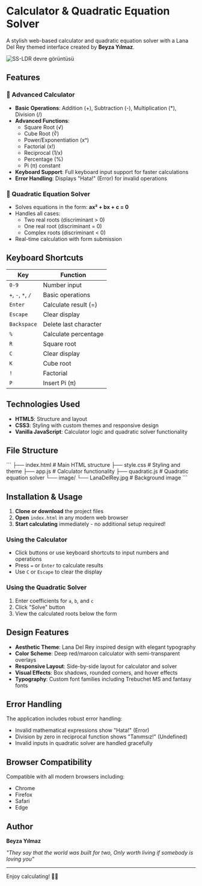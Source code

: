 # Calculator & Quadratic Equation Solver

A stylish web-based calculator and quadratic equation solver with a Lana Del Rey themed interface created by **Beyza Yılmaz**.

![SS-LDR devre görüntüsü](assets/img/SS-LDR.jpg)

## Features

### 🧮 Advanced Calculator
- **Basic Operations**: Addition (+), Subtraction (-), Multiplication (*), Division (/)
- **Advanced Functions**:
  - Square Root (√)
  - Cube Root (∛)
  - Power/Exponentiation (xⁿ)
  - Factorial (x!)
  - Reciprocal (1/x)
  - Percentage (%)
  - Pi (π) constant
- **Keyboard Support**: Full keyboard input support for faster calculations
- **Error Handling**: Displays "Hata!" (Error) for invalid operations

### 📐 Quadratic Equation Solver
- Solves equations in the form: **ax² + bx + c = 0**
- Handles all cases:
  - Two real roots (discriminant > 0)
  - One real root (discriminant = 0)
  - Complex roots (discriminant < 0)
- Real-time calculation with form submission

## Keyboard Shortcuts

| Key | Function |
|-----|----------|
| `0-9` | Number input |
| `+`, `-`, `*`, `/` | Basic operations |
| `Enter` | Calculate result (=) |
| `Escape` | Clear display |
| `Backspace` | Delete last character |
| `%` | Calculate percentage |
| `R` | Square root |
| `C` | Clear display |
| `K` | Cube root |
| `!` | Factorial |
| `P` | Insert Pi (π) |

## Technologies Used

- **HTML5**: Structure and layout
- **CSS3**: Styling with custom themes and responsive design
- **Vanilla JavaScript**: Calculator logic and quadratic solver functionality

## File Structure

\`\`\`
├── index.html          # Main HTML structure
├── style.css           # Styling and theme
├── app.js             # Calculator functionality
├── quadratic.js       # Quadratic equation solver
└── image/
    └── LanaDelRey.jpg # Background image
\`\`\`

## Installation & Usage

1. **Clone or download** the project files
2. **Open** `index.html` in any modern web browser
3. **Start calculating** immediately - no additional setup required!

### Using the Calculator
- Click buttons or use keyboard shortcuts to input numbers and operations
- Press `=` or `Enter` to calculate results
- Use `C` or `Escape` to clear the display

### Using the Quadratic Solver
1. Enter coefficients for `a`, `b`, and `c`
2. Click "Solve" button
3. View the calculated roots below the form

## Design Features

- **Aesthetic Theme**: Lana Del Rey inspired design with elegant typography
- **Color Scheme**: Deep red/maroon calculator with semi-transparent overlays
- **Responsive Layout**: Side-by-side layout for calculator and solver
- **Visual Effects**: Box shadows, rounded corners, and hover effects
- **Typography**: Custom font families including Trebuchet MS and fantasy fonts

## Error Handling

The application includes robust error handling:
- Invalid mathematical expressions show "Hata!" (Error)
- Division by zero in reciprocal function shows "Tanımsız!" (Undefined)
- Invalid inputs in quadratic solver are handled gracefully

## Browser Compatibility

Compatible with all modern browsers including:
- Chrome
- Firefox
- Safari
- Edge

## Author

**Beyza Yılmaz**

*"They say that the world was built for two, Only worth living if somebody is loving you"*

---

Enjoy calculating! 🎵✨
